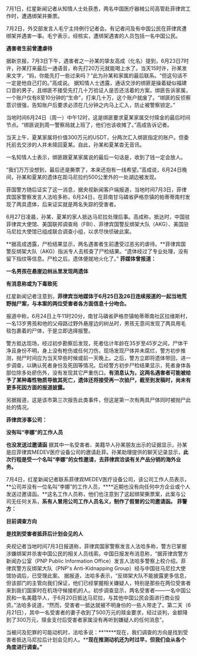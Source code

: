7月1日，红星新闻记者从知情人士处获悉，两名中国医疗器械公司高管赴菲律宾工作时，遭遇绑架并撕票。

7月2日，外交部发言人毛宁主持例行记者会。有记者问及有中国公民在菲律宾遭绑架并遇害一事。毛宁表示，经核实，遭绑架遇害的人员包括一名中国公民。

**遇害者生前曾遭虐待**

据新京报，7月3日下午，遇害者之一孙某的挚友高成（化名）提到，6月23日7时许，孙某打来最后一通语音，称先打20万元就能喝上水了。当天15时许，孙某发来文字，“妈，你能先打一些过来吗？”此为孙某和家属的最后联系。“但这句话不一定是他自己打的。”高成说。
据知情人士透露，通话交涉的绑匪是操着疑似福建口音的男子，且绑匪不接受先打几十万验证人是否还活着的方案。绑匪告诉家属，一个账户仅有8至10分钟的“生命”，打来几十万，这个账户就废了。“绑匪的反侦察意识很强，告知账户后要求必须在几分钟之内马上汇入，防止被警察锁定。”

当地时间6月24日（周一）中午12时，这是绑匪要求夏某家属交付赎金的最后时间节点。“绑匪说到周一警察局就上班了，他们也该收摊了。”高成告诉记者。

当天上午，夏某家属将价值300万元的USDT，分两次汇入绑匪指定的账户。但委托前去交涉的人并未赎回夏某。自此，孙某和夏某杳无音讯。

一名知情人士表示，绑匪跟夏某家属说的最后一句话是，收到了钱一定会放人。

“我们万万没想到，最后还是撕票了，本来还抱有一线希望。”高成说，6月24日晚间，孙某和夏某的遗体在距马尼拉约500公里外的一处湖边被发现。

菲国警方随后证实了这一消息，据央视新闻客户端报道，当地时间7月3日，菲律宾国家警察发言人法哈多称，6月24日，在菲南甘马磷省萨格奈镇的帕蒂蒂南村发现了两具遗体，后来证实就是两名失踪的受害者。

6月27日凌晨，孙某、夏某的家人抵达马尼拉处理后事。高成称，抵达时，中国驻菲律宾大使馆、美国联邦调查局（FBI）、菲律宾国警反绑架大队（AKG）、美国驻马尼拉大使馆已组成联合调查小组，以求尽快侦破此案。

**据高成透露，尸检结果显示，两名遇害者生前遭受过恶劣的虐待。**菲律宾国警反绑架大队（AKG）指派专人去核查了尸检结果。“遗体经过了专业处理，没有留下指纹等信息。尸检之后，遗体便就地火化了。”
**菲媒体曾报道：**

**一名男孩在悬崖边树丛里发现两遗体**

**有消息称或为下毒致死**

红星新闻记者注意到，**菲律宾当地媒体于6月25日及26日连续报道的一起当地荒野抛尸案，与本案的两位受害者各方面信息十分吻合。**

报道中称，6月24日上午11时20分，南甘马磷省萨格奈镇帕蒂蒂南社区拉维斯村，一名13岁男孩和他的父母路过野外悬崖边的树丛时，男孩无意间发现了两具用毛毯包裹着的尸体，于是立即选择报警。

警方抵达现场，经过初步勘察后发现，死者估计年龄在35岁至45岁之间，尸体干净且身份不明，身上没有枪伤或任何刀伤，现场发现尸体并未腐烂，警方初步推测，抛尸时间应为当天早些时候或前一天晚上。之后，警方立即将遗体带回，进一步调查，以确认死者身份及死因等情况。后经警方初步尸检结果显示，死者身体各部位除多处瘀伤外，没有发现其它严重伤口。**有消息认为，这两名遇害者可能被给予了某种毒性物质导致其死亡，遗体还将接受再一次验尸，截至到发稿时，尚未有更多死因方面的报道披露。**

另据报道，这是该市第三次报告此类事件，但这是第一次有两具尸体同时被抛尸此处的情况。

**菲律宾涉事公司：**

**没有叫“李娜”的工作人员**

**也没发送过邀请函**
据其中一名受害者、美籍华人孙某朋友出示的证据显示，孙某是应菲律宾MEDEV医疗设备公司的邀请赴菲。孙某助理提供的聊天记录显示，**此次行程是受一个名叫“李娜”的女性邀请，去菲律宾洽谈有关产品分销的海外业务。**

7月4日，红星新闻记者联系菲律宾MEDEV医疗设备公司，该公司工作人员表示，**公司并没有一位名叫“李娜”的工作人员，****近期也没有向任何中方企业或个人发送过邀请函。**这名工作人员称，他们也注意到了这起绑架撕票案，此案与公司无任何关系，**系有人冒用公司工作人员名义，制作了假冒的公司邀请函。**
**菲警方：**

**目前调查方向**

**是找到受害者抵菲后计划会见的人**

央视记者当地时间7月3日报道称，菲律宾国家警察发言人法哈多称，警方已掌握涉嫌绑架并杀害中国公民的相关人员线索。中国日报发布消息称，“据菲律宾警方新闻办公室（PNP Public Information Office）发言人法哈多警察上校介绍，菲律宾警方反绑架大队（PNP's Anti-Kidnapping Group）经与中国驻马尼拉大使馆协调后，已受理此案。
据报道，法哈多表示，“反绑架大队不能披露更多信息，但该部门的主管向我们保证，他们已经掌握相关嫌疑人，特别是那些在两位受害者来到我们国家时在机场守候接机的人。初步调查显示，两名受害者——一名中国公民和一名美籍华人，于6月20日抵达马尼拉，与其他中国公民会面进行商业投资。”法哈多说道，“然而，受害者一抵达就被不明身份的一些人带走了。第二天（6月21日），其中一名受害者的妻子收到了500万元的赎金要求，经过谈判，金额降到了300万元，赎金支付后受害者家属没有再听到嫌疑人的任何消息”。

当被问及犯罪的可能动机时，法哈多说：**“****现在，我们调查的方向是找到受害者抵达马尼拉后计划会见的人。****现在推测动机还为时过早，但我们会从各个角度进行调查。”**